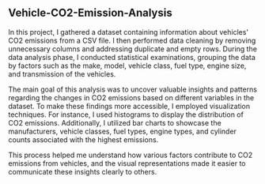 ## Vehicle-CO2-Emission-Analysis

In this project, I gathered a dataset containing information about vehicles' CO2 emissions from a CSV file. I then performed data cleaning by removing unnecessary columns and addressing duplicate and empty rows. During the data analysis phase, I conducted statistical examinations, grouping the data by factors such as the make, model, vehicle class, fuel type, engine size, and transmission of the vehicles.

The main goal of this analysis was to uncover valuable insights and patterns regarding the changes in CO2 emissions based on different variables in the dataset. To make these findings more accessible, I employed visualization techniques. For instance, I used histograms to display the distribution of CO2 emissions. Additionally, I utilized bar charts to showcase the manufacturers, vehicle classes, fuel types, engine types, and cylinder counts associated with the highest emissions.

This process helped me understand how various factors contribute to CO2 emissions from vehicles, and the visual representations made it easier to communicate these insights clearly to others.
